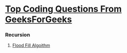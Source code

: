 
# [Top Coding Questions From GeeksForGeeks](https://www.geeksforgeeks.org/must-do-coding-questions-for-companies-like-amazon-microsoft-adobe/#recursion)


### Recursion

1. [Flood Fill Algoithm](FloodFillAlgorithm.py)
